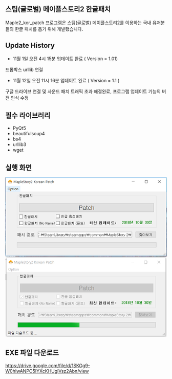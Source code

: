 ## 스팀(글로벌) 메이플스토리2 한글패치

Maple2_kor_patch 프로그램은 스팀(글로벌) 메이플스토리2를 이용하는 국내 유저분들의 한글 패치를 돕기 위해 개발됐습니다.

## Update History

* 11월 1일 오전 4시 15분 업데이트 완료 ( Version = 1.01)

드롭박스 urllib 연결

* 11월 12일 오전 11시 16분 업데이트 완료 ( Version = 1.1 )

구글 드라이브 연결 및 사운드 패치 트래픽 초과 해결완료, 프로그램 업데이트 기능의 버전 인식 수정

## 필수 라이브러리
* PyQt5
* beautifulsoup4
* bs4
* urllib3
* wget

## 실행 화면
![ex_screenshot](./img/program0.png)
![ex_screenshot](./img/program1.png)

## EXE 파일 다운로드
https://drive.google.com/file/d/1SKGg9-W0hIwANPO5IYXcKHUgiVsz2Abn/view
